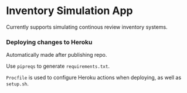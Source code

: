 # Inventory Simulation App
Currently supports simulating continous review inventory systems.

### Deploying changes to Heroku
Automatically made after publishing repo.

Use `pipreqs` to generate `requirements.txt`.

`Procfile` is used to configure Heroku actions when deploying, as well as `setup.sh`.